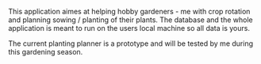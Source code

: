 This application aimes at helping hobby gardeners - me with crop rotation and planning sowing / planting of their
plants.
The database and the whole application is meant to run on the users local machine so all data is yours.

The current planting planner is a prototype and will be tested by me during this gardening season. 
